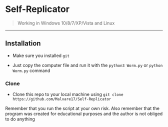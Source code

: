 # Self-Replicator

> Working in Windows 10/8/7/XP/Vista and Linux
---

## Installation

- Make sure you installed `git`

- Just copy the computer file and run it with the `python3 Worm.py` or `python Worm.py` command

### Clone

- Clone this repo to your local machine using `git clone https://github.com/Malvare17/Self-Replicator`


Remember that you run the script at your own risk. Also remember that the program was created for educational purposes and the author is not obliged to do anything
